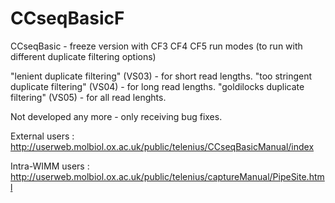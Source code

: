 # CCseqBasicF
CCseqBasic - freeze version with CF3 CF4 CF5 run modes (to run with different duplicate filtering options)

"lenient duplicate filtering" (VS03) - for short read lengths. 
"too stringent duplicate filtering" (VS04) - for long read lengths. 
"goldilocks duplicate filtering" (VS05) - for all read lenghts.

Not developed any more - only receiving bug fixes.

External users : http://userweb.molbiol.ox.ac.uk/public/telenius/CCseqBasicManual/index

Intra-WIMM users : http://userweb.molbiol.ox.ac.uk/public/telenius/captureManual/PipeSite.html

